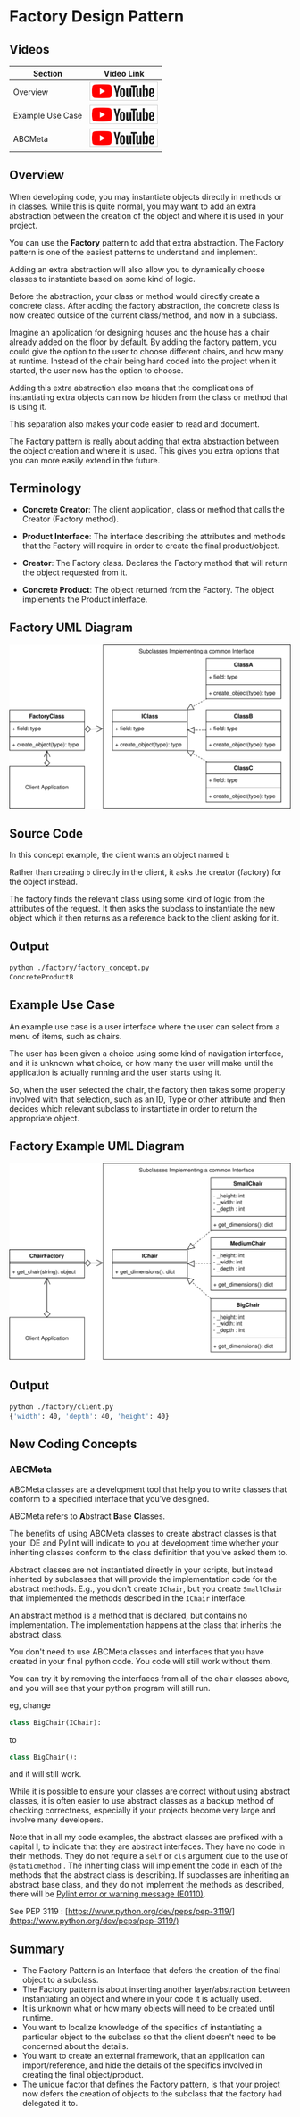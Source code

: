 # Factory Design Pattern

## Videos

Section | Video Link
-|-
Overview | <a id="ytVideoLink" href="https://youtu.be/cfN1_e_Fyjw" target="_blank" title="Overview"><img src="/img/yt_btn_sm.gif" alt="Overview"/></a> 
Example Use Case | <a id="ytVideoLink" href="https://youtu.be/ywTF3yTAe3M" target="_blank" title="Use Case"><img src="/img/yt_btn_sm.gif" alt="Use Case"/></a> 
ABCMeta | <a id="ytVideoLink" href="https://youtu.be/8HMurBw18wU" target="_blank" title="ABCMeta"><img src="/img/yt_btn_sm.gif" alt="ABCMeta"/></a> 

## Overview

When developing code, you may instantiate objects directly in methods or in classes. While this is quite normal, you may want to add an extra abstraction between the creation of the object and where it is used in your project.

You can use the **Factory** pattern to add that extra abstraction. The Factory pattern is one of the easiest patterns to understand and implement.

Adding an extra abstraction will also allow you to dynamically choose classes to instantiate based on some kind of logic.

Before the abstraction, your class or method would directly create a concrete class. After adding the factory abstraction, the concrete class is now created outside of the current class/method, and now in a subclass. 

Imagine an application for designing houses and the house has a chair already added on the floor by default. By adding the factory pattern, you could give the option to the user to choose different chairs, and how many at runtime. Instead of the chair being hard coded into the project when it started, the user now has the option to choose.

Adding this extra abstraction also means that the complications of instantiating extra objects can now be hidden from the class or method that is using it.

This separation also makes your code easier to read and document.

The Factory pattern is really about adding that extra abstraction between the object creation and where it is used. This gives you extra options that you can more easily extend in the future.

## Terminology

* **Concrete Creator**: The client application, class or method that calls the Creator (Factory method).

* **Product Interface**: The interface describing the attributes and methods that the Factory will require in order to create the final product/object.

* **Creator**: The Factory class. Declares the Factory method that will return the object requested from it.

* **Concrete Product**: The object returned from the Factory. The object implements the Product interface.

## Factory UML Diagram

![Factory Pattern Overview](/img/factory_concept.svg)

## Source Code

In this concept example, the client wants an object named `b`

Rather than creating `b` directly in the client, it asks the creator (factory) for the object instead. 

The factory finds the relevant class using some kind of logic from the attributes of the request. It then asks the subclass to instantiate the new object which it then returns as a reference back to the client asking for it.

## Output

``` bash
python ./factory/factory_concept.py 
ConcreteProductB
```

## Example Use Case

An example use case is a user interface where the user can select from a menu of items, such as chairs. 

The user has been given a choice using some kind of navigation interface, and it is unknown what choice, or how many the user will make until the application is actually running and the user starts using it.

So, when the user selected the chair, the factory then takes some property involved with that selection, such as an ID, Type or other attribute and then decides which relevant subclass to instantiate in order to return the appropriate object.

## Factory Example UML Diagram

![Chair Factory](/img/factory_example.svg)

## Output

``` bash
python ./factory/client.py
{'width': 40, 'depth': 40, 'height': 40}

```

## New Coding Concepts

### ABCMeta

ABCMeta classes are a development tool that help you to write classes that conform to a specified interface that you've designed.

ABCMeta refers to **A**bstract **B**ase **C**lasses. 

The benefits of using ABCMeta classes to create abstract classes is that your IDE and Pylint will indicate to you at development time whether your inheriting classes conform to the class definition that you've asked them to.

Abstract classes are not instantiated directly in your scripts, but instead inherited by subclasses that will provide the implementation code for the abstract methods. E.g., you don't create `IChair`, but you create `SmallChair` that implemented the methods described in the `IChair` interface.

An abstract method is a method that is declared, but contains no implementation. The implementation happens at the class that inherits the abstract class.

You don't need to use ABCMeta classes and interfaces that you have created in your final python code. You code will still work without them. 

You can try it by removing the interfaces from all of the chair classes above, and you will see that your python program will still run.

eg, change

``` python
class BigChair(IChair):
```

to 

``` python
class BigChair():
```

and it will still work.

While it is possible to ensure your classes are correct without using abstract classes, it is often easier to use abstract classes as a backup method of checking correctness, especially if your projects become very large and involve many developers.

Note that in all my code examples, the abstract classes are prefixed with a capital **I**, to indicate that they are abstract interfaces. They have no code in their methods. They do not require a `self` or `cls` argument due to the use of `@staticmethod` . The inheriting class will implement the code in each of the methods that the abstract class is describing. If subclasses are inheriting an abstract base class, and they do not implement the methods as described, there will be [Pylint error or warning message (E0110)](/coding-conventions.md#common-pylint-warning-and-error-messages).

See PEP 3119 : [https://www.python.org/dev/peps/pep-3119/](https://www.python.org/dev/peps/pep-3119/)


## Summary

* The Factory Pattern is an Interface that defers the creation of the final object to a subclass.
* The Factory pattern is about inserting another layer/abstraction between instantiating an object and where in your code it is actually used.
* It is unknown what or how many objects will need to be created until runtime.
* You want to localize knowledge of the specifics of instantiating a particular object to the subclass so that the client doesn't need to be concerned about the details.
* You want to create an external framework, that an application can import/reference, and hide the details of the specifics involved in creating the final object/product.
* The unique factor that defines the Factory pattern, is that your project now defers the creation of objects to the subclass that the factory had delegated it to.